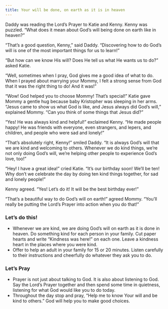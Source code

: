 ```yaml
---
title: Your will be done, on earth as it is in heaven
---
```


Daddy was reading the Lord’s Prayer to Katie and Kenny. Kenny was puzzled. “What does it mean about God’s will being done on earth like in heaven?”

“That’s a good question, Kenny,” said Daddy. “Discovering how to do God’s will is one of the most important things for us to learn!”

“But how can we know His will? Does He tell us what He wants us to do?” asked Katie.

“Well, sometimes when I pray, God gives me a good idea of what to do. When I prayed about marrying your Mommy, I felt a strong sense from God that it was the right thing to do! And it was!”

“Wow! God helped you to choose Mommy! That’s special!” Katie gave Mommy a gentle hug because baby Kristopher was sleeping in her arms. “Jesus came to show us what God is like, and Jesus always did God’s will,” explained Mommy. “Can you think of some things that Jesus did?”

“Yes! He was always kind and helpful!” exclaimed Kenny. “He made people happy! He was friends with everyone, even strangers, and lepers, and children, and people who were sad and lonely!”

“That’s absolutely right, Kenny!” smiled Daddy. “It is always God’s will that we are kind and welcoming to others. Whenever we do kind things, we’re not only doing God’s will, we’re helping other people to experience God’s love, too!”

“Hey! I have a great idea!” cried Katie. “It’s our birthday soon! We’ll be ten! Why don’t we celebrate the day by doing ten kind things together, for sad and lonely people!”

Kenny agreed. “Yes! Let’s do it! It will be the best birthday ever!”

“That’s a beautiful way to do God’s will on earth!” agreed Mommy. “You’ll really be putting the Lord’s Prayer into action when you do that!”

### Let’s do this!

- Whenever we are kind, we are doing God’s will on earth as it is done in heaven. Do something kind for each person in your family. Cut paper hearts and write “Kindness was here!” on each one. Leave a kindness heart in the places where you were kind.
- Offer to help an adult in your family for 15 or 20 minutes. Listen carefully to their instructions and cheerfully do whatever they ask you to do.

### Let’s Pray

- Prayer is not just about talking to God. It is also about listening to God. Say the Lord’s Prayer together and then spend some time in quietness, listening for what God would like you to do today.
- Throughout the day stop and pray, “Help me to know Your will and be kind to others.” God will help you to make good choices.